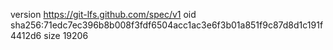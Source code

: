 version https://git-lfs.github.com/spec/v1
oid sha256:71edc7ec396b8b008f3fdf6504acc1ac3e6f3b01a851f9c87d8d1c191f4412d6
size 19206
